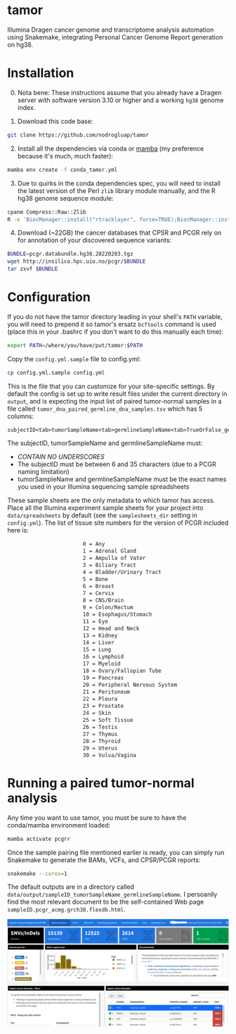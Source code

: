 # tamor
Illumina Dragen cancer genome and transcriptome analysis automation using Snakemake, integrating Personal Cancer Genome Report generation on hg38.

# Installation

0. Nota bene: These instructions assume that you already have a Dragen server with software version 3.10 or higher and a working ``hg38`` genome index.

1. Download this code base:

```bash
git clone https://github.com/nodrogluap/tamor
```

2. Install all the dependencies via conda or [mamba](https://mamba.readthedocs.io/en/latest/installation.html) (my preference because it's much, much faster):

```bash
mamba env create -f conda_tamor.yml
```

3. Due to quirks in the conda dependencies spec, you will need to install the latest version of the Perl ``zlib`` library module manually, and the R hg38 genome sequence module:

```bash
cpanm Compress::Raw::Zlib
R -e 'BiocManager::install("rtracklayer", force=TRUE);BiocManager::install("BSgenome.Hsapiens.UCSC.hg38")'
```

4. Download (~22GB) the cancer databases that CPSR and PCGR rely on for annotation of your discovered sequence variants:

```bash
BUNDLE=pcgr.databundle.hg38.20220203.tgz
wget http://insilico.hpc.uio.no/pcgr/$BUNDLE
tar zxvf $BUNDLE
```

# Configuration

If you do not have the tamor directory leading in your shell's ``PATH`` variable, you will need to prepend it so tamor's ersatz ``bcftools`` command is used (place this in your .bashrc if you don't want to do this manually each time):

```bash
export PATH=/where/you/have/put/tamor:$PATH
```

Copy the ``config.yml.sample`` file to config.yml:

```bash
cp config.yml.sample config.yml
```

This is the file that you can customize for your site-specific settings. By default the config is set up to write result files under the current directory in ``output``, and is expecting the input list of paired tumor-normal samples in a file called ``tumor_dna_paired_germline_dna_samples.tsv`` which has 5 columns:

```
subjectID<tab>tumorSampleName<tab>germlineSampleName<tab>TrueOrFalse_germline_contains_some_tumor<tab>PCGRTissueSiteNumber
```

The subjectID, tumorSampleName and germlineSampleName must:

- *CONTAIN NO UNDERSCORES*
- The subjectID must be between 6 and 35 characters (due to a PCGR naming limitation)
- tumorSampleName and germlineSampleName must be the exact names you used in your Illumina sequencing sample spreadsheets

These sample sheets are the only metadata to which tamor has access. Place all the Illumina experiment sample sheets for your project into ``data/spreadsheets`` by default (see the ``samplesheets_dir`` setting in ``config.yml``). The list of tissue site numbers for the version of PCGR included here is:

```
                        0 = Any
                        1 = Adrenal Gland
                        2 = Ampulla of Vater
                        3 = Biliary Tract
                        4 = Bladder/Urinary Tract
                        5 = Bone
                        6 = Breast
                        7 = Cervix
                        8 = CNS/Brain
                        9 = Colon/Rectum
                        10 = Esophagus/Stomach
                        11 = Eye
                        12 = Head and Neck
                        13 = Kidney
                        14 = Liver
                        15 = Lung
                        16 = Lymphoid
                        17 = Myeloid
                        18 = Ovary/Fallopian Tube
                        19 = Pancreas
                        20 = Peripheral Nervous System
                        21 = Peritoneum
                        22 = Pleura
                        23 = Prostate
                        24 = Skin
                        25 = Soft Tissue
                        26 = Testis
                        27 = Thymus
                        28 = Thyroid
                        29 = Uterus
                        30 = Vulva/Vagina
```

# Running a paired tumor-normal analysis

Any time you want to use tamor, you must be sure to have the conda/mamba environment loaded:

```bash
mamba activate pcgrr
```

Once the sample pairing file mentioned earlier is ready, you can simply run Snakemake to generate the BAMs, VCFs, and CPSR/PCGR reports:
  
```bash
snakemake --cores=1
```
The default outputs are in a directory called ``data/output/sampleID_tumorSampleName_germlineSampleName``. I persoanlly find the most relevant document to be the self-contained Web page ``sampleID.pcgr_acmg.grch38.flexdb.html``.

![Screenshot of a sample Personal Cancer Genome Report, FlexDB version](docs/pcgr_screenshot.png)
